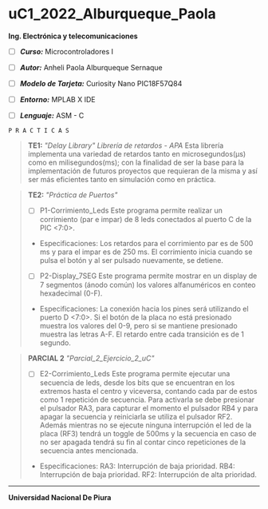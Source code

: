 # uC1_2022_Alburqueque_Paola
**Ing. Electrónica y telecomunicaciones**

 - [ ] ***Curso:*** Microcontroladores I

 - [ ] ***Autor:*** Anheli Paola Alburqueque Sernaque

 - [ ] ***Modelo de Tarjeta:*** Curiosity Nano PIC18F57Q84
 - [ ] ***Entorno:*** MPLAB X IDE
 - [ ] ***Lenguaje:*** ASM - C 

    

`P R A C T I C A S`



> **TE1:**
*"Delay Library"*
*Librería de retardos - APA*
Esta librería implementa una variedad de retardos tanto en microsegundos(μs) como en milisegundos(ms); con la finalidad de ser la base para la implementación de futuros proyectos que requieran de la misma y así ser más eficientes tanto en simulación como en práctica.

> **TE2:**
*"Práctica de Puertos"* 
>  - [ ] P1-Corrimiento_Leds
 Este programa permite realizar un corrimiento (par e impar) de  8 leds conectados al puerto C de la PIC <7:0>. 
  > - Especificaciones:
Los retardos para el corrimiento par es de 500 ms y para el impar es de 250 ms. 
El corrimiento inicia cuando se pulsa el botón y al ser pulsado nuevamente, se detiene.
 > - [ ] P2-Display_7SEG 
Este programa permite mostrar en un display de 7 segmentos (ánodo común) los valores alfanuméricos en conteo hexadecimal (0-F).
> - Especificaciones:
La conexión hacia los pines será utilizando el puerto D <7:0>.
Si el botón de la placa no está presionado muestra los valores del 0-9, pero si se mantiene presionado muestra las letras A-F.
El retardo entre cada transición es de 1 segundo.

> **PARCIAL 2**
*"Parcial_2_Ejercicio_2_uC"* 
>  - [ ] E2-Corrimiento_Leds
 Este programa permite  ejecutar una secuencia de leds, desde los bits que se encuentran en los extremos hasta el centro y viceversa, contando cada par de estos como 1 repetición de secuencia. Para activarla se debe presionar el pulsador RA3, para capturar el momento el pulsador RB4 y para apagar la secuencia y reiniciarla se utiliza el pulsador RF2. Además mientras no se ejecute ninguna interrupción el led de la placa (RF3) tendrá un toggle de 500ms y la secuencia en caso de no ser apagada tendrá su fin al contar cinco repeticiones de la secuencia antes mencionada.
  > - Especificaciones:
  RA3: Interrupción de baja prioridad.
  RB4: Interrupción de baja prioridad.
  RF2: Interrupción de alta prioridad.
--------------------------------------------------------------
**Universidad Nacional De Piura**
